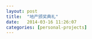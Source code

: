 ```yaml
---
layout: post
title:  "地产颁奖典礼"
date:   2014-03-16 11:26:07
categories: [personal-projects]
---
```


<jplayer url="videos/di-chan-ban-jiang.mp4" title="地产颁奖典礼"></jplayer>
